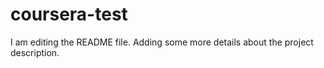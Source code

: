 # coursera-test
I am editing the README file.
Adding some more details about the project description.
